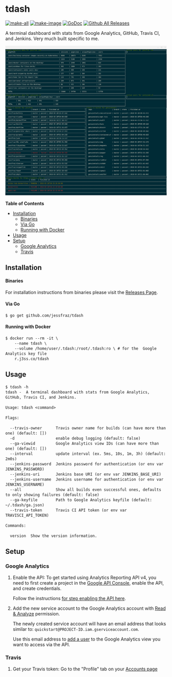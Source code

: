 # tdash

[![make-all](https://github.com/jessfraz/tdash/workflows/make%20all/badge.svg)](https://github.com/jessfraz/tdash/actions?query=workflow%3A%22make+all%22)
[![make-image](https://github.com/jessfraz/tdash/workflows/make%20image/badge.svg)](https://github.com/jessfraz/tdash/actions?query=workflow%3A%22make+image%22)
[![GoDoc](https://img.shields.io/badge/godoc-reference-5272B4.svg?style=for-the-badge)](https://godoc.org/github.com/jessfraz/tdash)
[![Github All Releases](https://img.shields.io/github/downloads/jessfraz/tdash/total.svg?style=for-the-badge)](https://github.com/jessfraz/tdash/releases)

A terminal dashboard with stats from Google Analytics, GitHub, Travis CI, and Jenkins. Very much built specific to me.

![term.png](term.png)

**Table of Contents**

<!-- toc -->

- [Installation](#installation)
    + [Binaries](#binaries)
    + [Via Go](#via-go)
    + [Running with Docker](#running-with-docker)
- [Usage](#usage)
- [Setup](#setup)
  * [Google Analytics](#google-analytics)
  * [Travis](#travis)

<!-- tocstop -->

## Installation

#### Binaries

For installation instructions from binaries please visit the [Releases Page](https://github.com/jessfraz/tdash/releases).

#### Via Go

```console
$ go get github.com/jessfraz/tdash
```

#### Running with Docker

```console
$ docker run --rm -it \
    --name tdash \
    --volume /home/user/.tdash:/root/.tdash:ro \ # for the  Google Analytics key file
    r.j3ss.co/tdash
```

## Usage

```conosle
$ tdash -h
tdash -  A terminal dashboard with stats from Google Analytics, GitHub, Travis CI, and Jenkins.

Usage: tdash <command>

Flags:

  --travis-owner      Travis owner name for builds (can have more than one) (default: [])
  -d                  enable debug logging (default: false)
  --ga-viewid         Google Analytics view IDs (can have more than one) (default: [])
  --interval          update interval (ex. 5ms, 10s, 1m, 3h) (default: 2m0s)
  --jenkins-password  Jenkins password for authentication (or env var JENKINS_PASSWORD)
  --jenkins-uri       Jenkins base URI (or env var JENKINS_BASE_URI)
  --jenkins-username  Jenkins username for authentication (or env var JENKINS_USERNAME)
  --all               Show all builds even successful ones, defaults to only showing failures (default: false)
  --ga-keyfile        Path to Google Analytics keyfile (default: ~/.tdash/ga.json)
  --travis-token      Travis CI API token (or env var TRAVISCI_API_TOKEN)

Commands:

  version  Show the version information.
```

## Setup

### Google Analytics

1. Enable the API: To get started using Analytics Reporting API v4, you need to 
    first create a project in the 
    [Google API Console](https://console.developers.google.com),
    enable the API, and create credentials.

    Follow the instructions 
    [for step enabling the API here](https://developers.google.com/anaytics/devguides/reporting/core/v4/quickstart/service-java).

2. Add the new service account to the Google Analytics account with 
    [Read & Analyze](https://support.google.com/analytics/answer/2884495) 
    permission.

    The newly created service account will have an email address that looks
    similar to: `quickstart@PROJECT-ID.iam.gserviceaccount.com`.

    Use this email address to 
    [add a user](https://support.google.com/analytics/answer/1009702) to the 
    Google Analytics view you want to access via the API. 

### Travis

1. Get your Travis token: Go to the "Profile" tab on your 
	[Accounts page](https://travis-ci.org/profile)
